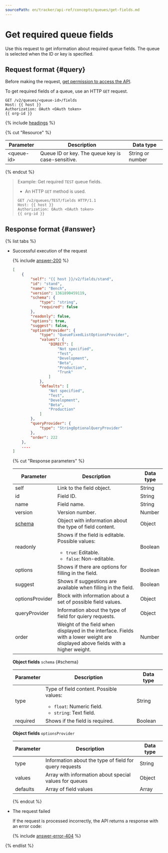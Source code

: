 ```yaml
---
sourcePath: en/tracker/api-ref/concepts/queues/get-fields.md
---
```

# Get required queue fields

Use this request to get information about required queue fields. The queue is selected when the ID or key is specified.

## Request format {#query}

Before making the request, [get permission to access the API](../access.md).

To get required fields of a queue, use an HTTP `GET` request.

```
GET /v2/queues/<queue-id>/fields
Host: {{ host }}
Authorization: OAuth <OAuth token>
{{ org-id }}
```

{% include [headings](../../../_includes/tracker/api/headings.md) %}

{% cut "Resource" %}

| Parameter | Description | Data type |
| ----- | ----- | ----- |
| \<queue-id\> | Queue ID or key. The queue key is case-sensitive. | String or number |

{% endcut %}

> Example: Get required `TEST` queue fields.
>
>- An HTTP `GET` method is used.
>
>```
>GET /v2/queues/TEST/fields HTTP/1.1
>Host: {{ host }}
>Authorization: OAuth <OAuth token>
>{{ org-id }}
>```

## Response format {#answer}

{% list tabs %}

- Successful execution of the request

    {% include [answer-200](../../../_includes/tracker/api/answer-200.md) %}

    ```json
    [
        {
            "self": "{{ host }}/v2/fields/stand",
            "id": "stand",
            "name": "Bench",
            "version": 1361890459119,
            "schema": {
                "type": "string",
                "required": false
            },
            "readonly": false,
            "options": true,
            "suggest": false,
            "optionsProvider": {
                "type": "QueueFixedListOptionsProvider",
                "values": {
                    "DIRECT": [
                        "Not specified",
                        "Test",
                        "Development",
                        "Beta",
                        "Production",
                        "Trunk"
                    ]
                },
                "defaults": [
                    "Not specified",
                    "Test",
                    "Development",
                    "Beta",
                    "Production"
                ]
            },
            "queryProvider": {
                "type": "StringOptionalQueryProvider"
            },
            "order": 222
        },
        ....
    ]
    ```

    {% cut "Response parameters" %}

    | Parameter | Description | Data type |
    | ----- | ----- | ----- |
    | self | Link to the field object. | String |
    | id | Field ID. | String |
    | name | Field name. | String |
    | version | Version number. | Number |
    | [schema](#schema) | Object with information about the type of field content. | Object |
    | readonly | Shows if the field is editable. Possible values:<ul><li>`true`: Editable.</li><li>`false`: Non-editable.</li></ul> | Boolean |
    | options | Shows if there are options for filling in the field. | Boolean |
    | suggest | Shows if suggestions are available when filling in the field. | Boolean |
    | optionsProvider | Block with information about a set of possible field values. | Object |
    | queryProvider | Information about the type of field for quiery requests. | Object |
    | order | Weight of the field when displayed in the interface. Fields with a lower weight are displayed above fields with a higher weight. | Number |

    **Object fields** `schema` {#schema}

    | Parameter | Description | Data type |
    | ----- | ----- | ----- |
    | type | Type of field content. Possible values:<ul><li>`float`: Numeric field.</li><li>`string`: Text field.</li></ul> | String |
    | required | Shows if the field is required. | Boolean |

    **Object fields** `optionsProvider`

    | Parameter | Description | Data type |
    | ----- | ----- | ----- |
    | type | Information about the type of field for query requests | String |
    | values | Array with information about special values for queues | Object |
    | defaults | Array of field values | Array |

    {% endcut %}

- The request failed

    If the request is processed incorrectly, the API returns a response with an error code:

    {% include [answer-error-404](../../../_includes/tracker/api/answer-error-404.md) %}

{% endlist %}

